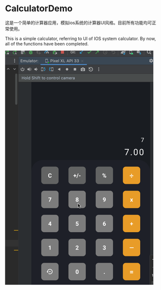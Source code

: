 # CalculatorDemo
这是一个简单的计算器应用，模拟ios系统的计算器UI风格。目前所有功能均可正常使用。

This is a simple calculator, referring to UI of IOS system calculator. By now, all of the functions have been completed.

![image](https://github.com/Mayberryqvq/CalculatorDemo/blob/master/calculator_demo.gif)
